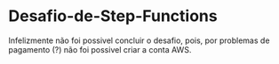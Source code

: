 # Desafio-de-Step-Functions
Infelizmente não foi possivel concluir o desafio, pois, por problemas de pagamento (?) não foi possivel criar a conta AWS.
